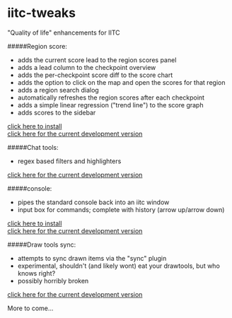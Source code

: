 # iitc-tweaks
"Quality of life" enhancements for IITC

#####Region score:
- adds the current score lead to the region scores panel
- adds a lead column to the checkpoint overview
- adds the per-checkpoint score diff to the score chart
- adds the option to click on the map and open the scores for that region
- adds a region search dialog
- automatically refreshes the region scores after each checkpoint
- adds a simple linear regression ("trend line") to the score graph
- adds scores to the sidebar

[click here to install](https://www.reallyawesomedomain.com/iitc-tweaks/region-score-lead.user.js)  
[click here for the current development version](https://rawgit.com/hansolo669/iitc-tweaks/master/region-score-lead.user.js)

#####Chat tools:
- regex based filters and highlighters

[click here for the current development version](https://rawgit.com/hansolo669/iitc-tweaks/master/chat-tools.user.js)

#####console:
- pipes the standard console back into an iitc window
- input box for commands; complete with history (arrow up/arrow down)

[click here to install](https://www.reallyawesomedomain.com/iitc-tweaks/console.user.js)  
[click here for the current development version](https://rawgit.com/hansolo669/iitc-tweaks/master/console.user.js)

#####Draw tools sync:
- attempts to sync drawn items via the "sync" plugin
- experimental, shouldn't (and likely wont) eat your drawtools, but who knows right?
- possibly horribly broken

[click here for the current development version](https://rawgit.com/hansolo669/iitc-tweaks/master/drawtools-sync.user.js)

More to come...
